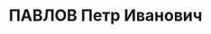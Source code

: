 ---
title: ПАВЛОВ Петр Иванович
description: 'Род. в 1907, Калининская обл., Кесовский р-н, дер. Бровцино, русский,
  обр.: высшее, член ВКП(б) с 1927 г. Проживал: Московская обл., г. Люберцы. Первый
  секретарь Ухтомского райкома ВКП(б) Московской области.

  Арестован 09.07.1937. Обв. в том, что являлся активным участником антисоветской
  троцкистской террористической организации, существовавшей на территории Московской
  области, лично вел работу по подготовке терактов над руководителями партии и правительства,
  руководил диверсионно-вредительской деятельностью на промышленных объектах района.
  Приговор: ВК ВС СССР, 11.12.1937 – ВМН. Расстрелян 11.12.1937, г.Москва, захоронен
  в "Коммунарке".

  Реабилитирован ВК ВС СССР 11.08.1956'
---